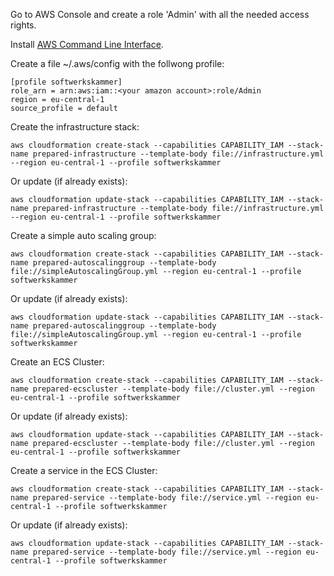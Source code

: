 Go to AWS Console and create a role 'Admin' with all the needed access rights.

Install [AWS Command Line Interface](http://docs.aws.amazon.com/cli/latest/userguide/installing.html).

Create a file ~/.aws/config with the follwong profile:
```
[profile softwerkskammer]
role_arn = arn:aws:iam::<your amazon account>:role/Admin
region = eu-central-1
source_profile = default
```

Create the infrastructure stack:
```
aws cloudformation create-stack --capabilities CAPABILITY_IAM --stack-name prepared-infrastructure --template-body file://infrastructure.yml --region eu-central-1 --profile softwerkskammer
```
Or update (if already exists):
```
aws cloudformation update-stack --capabilities CAPABILITY_IAM --stack-name prepared-infrastructure --template-body file://infrastructure.yml --region eu-central-1 --profile softwerkskammer
```

Create a simple auto scaling group:
```
aws cloudformation create-stack --capabilities CAPABILITY_IAM --stack-name prepared-autoscalinggroup --template-body file://simpleAutoscalingGroup.yml --region eu-central-1 --profile softwerkskammer
```
Or update (if already exists):
```
aws cloudformation update-stack --capabilities CAPABILITY_IAM --stack-name prepared-autoscalinggroup --template-body file://simpleAutoscalingGroup.yml --region eu-central-1 --profile softwerkskammer
```

Create an ECS Cluster:
```
aws cloudformation create-stack --capabilities CAPABILITY_IAM --stack-name prepared-ecscluster --template-body file://cluster.yml --region eu-central-1 --profile softwerkskammer
```
Or update (if already exists):
```
aws cloudformation update-stack --capabilities CAPABILITY_IAM --stack-name prepared-ecscluster --template-body file://cluster.yml --region eu-central-1 --profile softwerkskammer
```

Create a service in the ECS Cluster:
```
aws cloudformation create-stack --capabilities CAPABILITY_IAM --stack-name prepared-service --template-body file://service.yml --region eu-central-1 --profile softwerkskammer
```
Or update (if already exists):
```
aws cloudformation update-stack --capabilities CAPABILITY_IAM --stack-name prepared-service --template-body file://service.yml --region eu-central-1 --profile softwerkskammer
```
